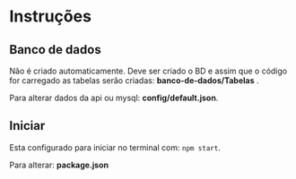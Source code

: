 # Instruções

## Banco de dados

Não é criado automaticamente. Deve ser criado o BD e assim que o código for carregado as tabelas serão criadas: **banco-de-dados/Tabelas** .

Para alterar dados da api ou mysql: **config/default.json**.

## Iniciar

Esta configurado para iniciar no terminal com: `npm start`.

Para alterar: **package.json**
